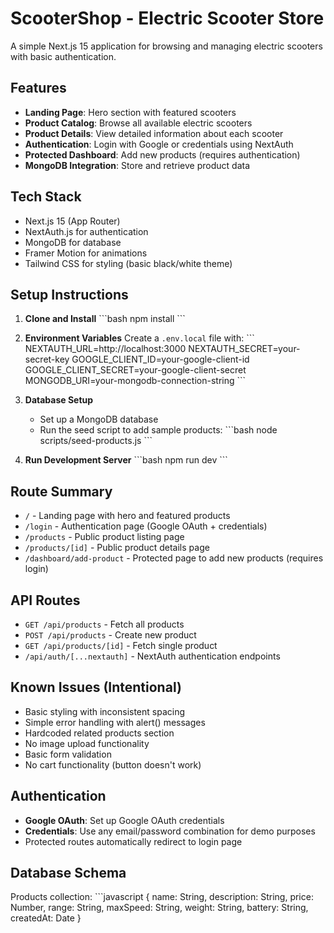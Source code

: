 # ScooterShop - Electric Scooter Store

A simple Next.js 15 application for browsing and managing electric scooters with basic authentication.

## Features

- **Landing Page**: Hero section with featured scooters
- **Product Catalog**: Browse all available electric scooters
- **Product Details**: View detailed information about each scooter
- **Authentication**: Login with Google or credentials using NextAuth
- **Protected Dashboard**: Add new products (requires authentication)
- **MongoDB Integration**: Store and retrieve product data

## Tech Stack

- Next.js 15 (App Router)
- NextAuth.js for authentication
- MongoDB for database
- Framer Motion for animations
- Tailwind CSS for styling (basic black/white theme)

## Setup Instructions

1. **Clone and Install**
   \`\`\`bash
   npm install
   \`\`\`

2. **Environment Variables**
   Create a `.env.local` file with:
   \`\`\`
   NEXTAUTH_URL=http://localhost:3000
   NEXTAUTH_SECRET=your-secret-key
   GOOGLE_CLIENT_ID=your-google-client-id
   GOOGLE_CLIENT_SECRET=your-google-client-secret
   MONGODB_URI=your-mongodb-connection-string
   \`\`\`

3. **Database Setup**
   - Set up a MongoDB database
   - Run the seed script to add sample products:
   \`\`\`bash
   node scripts/seed-products.js
   \`\`\`

4. **Run Development Server**
   \`\`\`bash
   npm run dev
   \`\`\`

## Route Summary

- `/` - Landing page with hero and featured products
- `/login` - Authentication page (Google OAuth + credentials)
- `/products` - Public product listing page
- `/products/[id]` - Public product details page
- `/dashboard/add-product` - Protected page to add new products (requires login)

## API Routes

- `GET /api/products` - Fetch all products
- `POST /api/products` - Create new product
- `GET /api/products/[id]` - Fetch single product
- `/api/auth/[...nextauth]` - NextAuth authentication endpoints

## Known Issues (Intentional)

- Basic styling with inconsistent spacing
- Simple error handling with alert() messages
- Hardcoded related products section
- No image upload functionality
- Basic form validation
- No cart functionality (button doesn't work)

## Authentication

- **Google OAuth**: Set up Google OAuth credentials
- **Credentials**: Use any email/password combination for demo purposes
- Protected routes automatically redirect to login page

## Database Schema

Products collection:
\`\`\`javascript
{
  name: String,
  description: String,
  price: Number,
  range: String,
  maxSpeed: String,
  weight: String,
  battery: String,
  createdAt: Date
}
